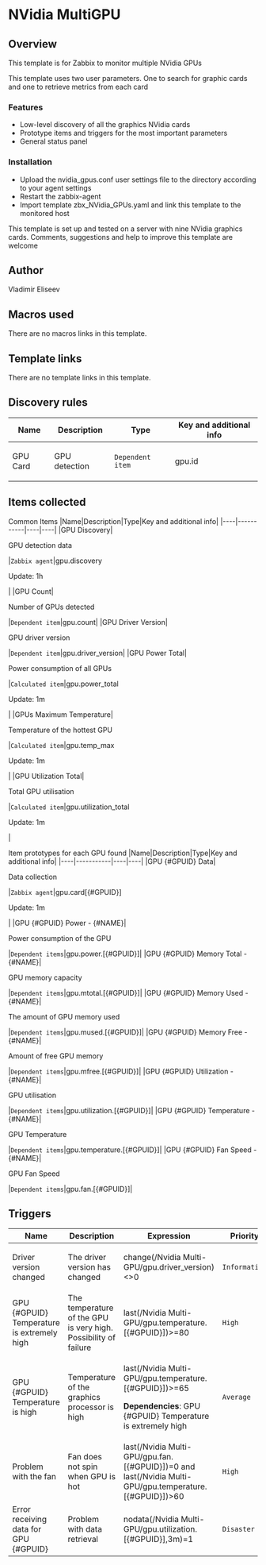 # NVidia MultiGPU

## Overview

This template is for Zabbix to monitor multiple NVidia GPUs

This template uses two user parameters. One to search for graphic cards and one to retrieve metrics from each card

### Features

* Low-level discovery of all the graphics NVidia cards
* Prototype items and triggers for the most important parameters
* General status panel

### Installation

* Upload the nvidia_gpus.conf user settings file to the directory according to your agent settings
* Restart the zabbix-agent
* Import template zbx_NVidia_GPUs.yaml and link this template to the monitored host

This template is set up and tested on a server with nine NVidia graphics cards. Comments, suggestions and help to improve this template are welcome

## Author

Vladimir Eliseev

## Macros used

There are no macros links in this template.

## Template links

There are no template links in this template.

## Discovery rules

|Name|Description|Type|Key and additional info|
|----|-----------|----|----|
|GPU Card|<p>GPU detection</p>|`Dependent item`|gpu.id|

## Items collected

Common Items
|Name|Description|Type|Key and additional info|
|----|-----------|----|----|
|GPU Discovery|<p>GPU detection data</p>|`Zabbix agent`|gpu.discovery<p>Update: 1h</p>|
|GPU Count|<p>Number of GPUs detected</p>|`Dependent item`|gpu.count|
|GPU Driver Version|<p>GPU driver version</p>|`Dependent item`|gpu.driver_version|
|GPU Power Total|<p>Power consumption of all GPUs</p>|`Calculated item`|gpu.power_total<p>Update: 1m</p>|
|GPUs Maximum Temperature|<p>Temperature of the hottest GPU</p>|`Calculated item`|gpu.temp_max<p>Update: 1m</p>|
|GPU Utilization Total|<p>Total GPU utilisation</p>|`Calculated item`|gpu.utilization_total<p>Update: 1m</p>|

Item prototypes for each GPU found
|Name|Description|Type|Key and additional info|
|----|-----------|----|----|
|GPU {#GPUID} Data|<p>Data collection</p>|`Zabbix agent`|gpu.card[{#GPUID}]<p>Update: 1m</p>|
|GPU {#GPUID} Power - {#NAME}|<p>Power consumption of the GPU</p>|`Dependent items`|gpu.power.[{#GPUID}]|
|GPU {#GPUID} Memory Total - {#NAME}|<p>GPU memory capacity</p>|`Dependent items`|gpu.mtotal.[{#GPUID}]|
|GPU {#GPUID} Memory Used - {#NAME}|<p>The amount of GPU memory used</p>|`Dependent items`|gpu.mused.[{#GPUID}]|
|GPU {#GPUID} Memory Free - {#NAME}|<p>Amount of free GPU memory</p>|`Dependent items`|gpu.mfree.[{#GPUID}]|
|GPU {#GPUID} Utilization - {#NAME}|<p>GPU utilisation</p>|`Dependent items`|gpu.utilization.[{#GPUID}]|
|GPU {#GPUID} Temperature - {#NAME}|<p>GPU Temperature</p>|`Dependent items`|gpu.temperature.[{#GPUID}]|
|GPU {#GPUID} Fan Speed - {#NAME}|<p>GPU Fan Speed</p>|`Dependent items`|gpu.fan.[{#GPUID}]|

## Triggers

|Name|Description|Expression|Priority|
|----|-----------|----------|--------|
|Driver version changed|The driver version has changed|<p>change(/Nvidia Multi-GPU/gpu.driver_version)<>0</p>|`Information`|
|GPU {#GPUID} Temperature is extremely high|The temperature of the GPU is very high. Possibility of failure|last(/Nvidia Multi-GPU/gpu.temperature.[{#GPUID}])>=80|`High`|
|GPU {#GPUID} Temperature is high|Temperature of the graphics processor is high|<p>last(/Nvidia Multi-GPU/gpu.temperature.[{#GPUID}])>=65</p><p>**Dependencies**: GPU {#GPUID} Temperature is extremely high</p>|`Average`|
|Problem with the fan|Fan does not spin when GPU is hot|last(/Nvidia Multi-GPU/gpu.fan.[{#GPUID}])=0 and last(/Nvidia Multi-GPU/gpu.temperature.[{#GPUID}])>60|`High`|
|Error receiving data for GPU {#GPUID}|Problem with data retrieval|nodata(/Nvidia Multi-GPU/gpu.utilization.[{#GPUID}],3m)=1|`Disaster`|
